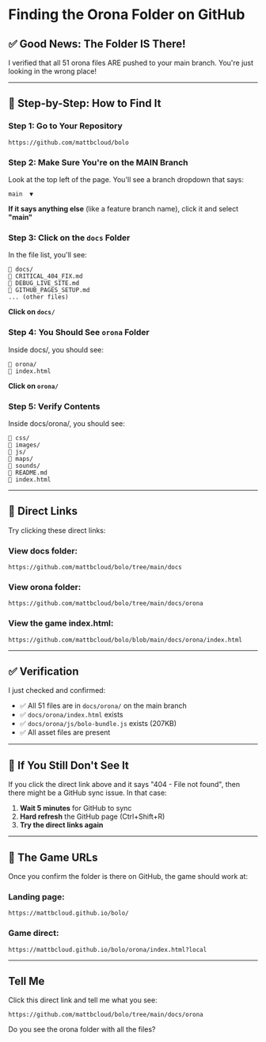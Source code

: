 # Finding the Orona Folder on GitHub

## ✅ Good News: The Folder IS There!

I verified that all 51 orona files ARE pushed to your main branch. You're just looking in the wrong place!

---

## 📂 Step-by-Step: How to Find It

### **Step 1: Go to Your Repository**
```
https://github.com/mattbcloud/bolo
```

### **Step 2: Make Sure You're on the MAIN Branch**

Look at the top left of the page. You'll see a branch dropdown that says:
```
main  ▼
```

**If it says anything else** (like a feature branch name), click it and select **"main"**

### **Step 3: Click on the `docs` Folder**

In the file list, you'll see:
```
📁 docs/
📄 CRITICAL_404_FIX.md
📄 DEBUG_LIVE_SITE.md
📄 GITHUB_PAGES_SETUP.md
... (other files)
```

**Click on `docs/`**

### **Step 4: You Should See `orona` Folder**

Inside docs/, you should see:
```
📁 orona/
📄 index.html
```

**Click on `orona/`**

### **Step 5: Verify Contents**

Inside docs/orona/, you should see:
```
📁 css/
📁 images/
📁 js/
📁 maps/
📁 sounds/
📄 README.md
📄 index.html
```

---

## 🔗 Direct Links

Try clicking these direct links:

### View docs folder:
```
https://github.com/mattbcloud/bolo/tree/main/docs
```

### View orona folder:
```
https://github.com/mattbcloud/bolo/tree/main/docs/orona
```

### View the game index.html:
```
https://github.com/mattbcloud/bolo/blob/main/docs/orona/index.html
```

---

## ✅ Verification

I just checked and confirmed:
- ✅ All 51 files are in `docs/orona/` on the main branch
- ✅ `docs/orona/index.html` exists
- ✅ `docs/orona/js/bolo-bundle.js` exists (207KB)
- ✅ All asset files are present

---

## 🎯 If You Still Don't See It

If you click the direct link above and it says "404 - File not found", then there might be a GitHub sync issue. In that case:

1. **Wait 5 minutes** for GitHub to sync
2. **Hard refresh** the GitHub page (Ctrl+Shift+R)
3. **Try the direct links again**

---

## 🚀 The Game URLs

Once you confirm the folder is there on GitHub, the game should work at:

### Landing page:
```
https://mattbcloud.github.io/bolo/
```

### Game direct:
```
https://mattbcloud.github.io/bolo/orona/index.html?local
```

---

## Tell Me

Click this direct link and tell me what you see:
```
https://github.com/mattbcloud/bolo/tree/main/docs/orona
```

Do you see the orona folder with all the files?
